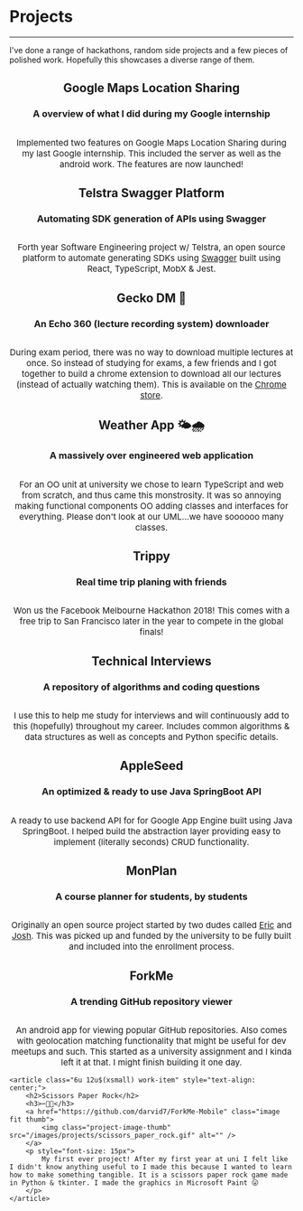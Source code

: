 # Projects
----
I've done a range of hackathons, random side projects and a few pieces of polished work. Hopefully this showcases a diverse range of them.

<div class="row">
	<article class="6u 12u$(xsmall) work-item" style="text-align: center;">
		<h2>Google Maps Location Sharing</h2>
		<h3>A overview of what I did during my Google internship</h3>
		<a href="/ramblings/maps_internship" class="image fit thumb">
			<img class="project-image-thumb" src="/images/projects/maps.png" alt="" />
		</a>
		<p style="font-size: 15px">
			Implemented two features on Google Maps Location Sharing during my last Google internship. This included the server as well as the android work. The features are now launched!
		</p>
	</article>
	<article class="6u 12u$(xsmall) work-item" style="text-align: center;">
		<h2>Telstra Swagger Platform</h2>
		<h3>Automating SDK generation of APIs using Swagger</h3>
		<a href="https://github.com/telstra/swagger-platform" class="image fit thumb">
			<img class="project-image-thumb" src="/images/projects/telstra_swagger.jpg" alt="" />
		</a>
		<p style="font-size: 15px">
			Forth year Software Engineering project w/ Telstra, an open source platform to automate generating SDKs using <a href="https://swagger.io/">Swagger</a> built using React, TypeScript, MobX & Jest.
		</p>
	</article>
	<article class="6u 12u$(xsmall) work-item" style="text-align: center;">
		<h2>Gecko DM 🐸</h2>
		<h3>An Echo 360 (lecture recording system) downloader</h3>
		<a href="https://geckodm.github.io/" class="image fit thumb">
			<img class="project-image-thumb" src="/images/projects/gecko.png" alt="" />
		</a>
		<p style="font-size: 15px">
			During exam period, there was no way to download multiple lectures at once. So instead of studying for exams, a few friends and I got together to build a chrome extension to download all our lectures (instead of actually watching them). This is available on the <a href="https://chrome.google.com/webstore/detail/geckodm/pgkfjobhhfckamidemkddfnnkknomobe">Chrome store</a>.
		</p>
	</article>
		<article class="6u 12u$(xsmall) work-item" style="text-align: center;">
		<h2>Weather App 🌤🌧</h2>
		<h3>A massively over engineered web application</h3>
		<a href="https://github.com/PatrickShaw/weather-app" class="image fit thumb">
			<img class="project-image-thumb" src="/images/projects/weather.jpg" alt="" />
		</a>
		<p style="font-size: 15px">
			For an OO unit at university we chose to learn TypeScript and web from scratch, and thus came this monstrosity. It was so annoying making functional components OO adding classes and interfaces for everything. Please don't look at our UML...we have soooooo many classes.
		</p>
	</article>
	<article class="6u 12u$(xsmall) work-item" style="text-align: center;">
		<h2>Trippy</h2>
		<h3>Real time trip planing with friends</h3>
		<a href="https://github.com/callistusystan/Trippy" class="image fit thumb">
			<img class="project-image-thumb" src="/images/projects/trippy.jpg" alt="" />
		</a>
		<p style="font-size: 15px">
			Won us the Facebook Melbourne Hackathon 2018! This comes with a free trip to San Francisco later in the year to compete in the global finals!
		</p>
	</article>
	<article class="6u 12u$(xsmall) work-item" style="text-align: center;">
		<h2>Technical Interviews</h2>
		<h3>A repository of algorithms and coding questions</h3>
		<a href="https://github.com/darvid7/technical-interviews" class="image fit thumb">
			<img class="project-image-thumb" src="/images/projects/algos.jpg" alt="" />
		</a>
		<p style="font-size: 15px">
			I use this to help me study for interviews and will continuously add to this (hopefully) throughout my career. Includes common algorithms & data structures as well as concepts and Python specific details.
		</p>
	</article>
	<article class="6u 12u$(xsmall) work-item" style="text-align: center;">
		<h2>AppleSeed</h2>
		<h3>An optimized & ready to use Java SpringBoot API</h3>
		<a href="https://github.com/PatrickShaw/weather-app" class="image fit thumb">
			<img class="project-image-thumb" src="/images/projects/apple_seed.jpg" alt="" />
		</a>
		<p style="font-size: 15px">
			A ready to use backend API for for Google App Engine built using Java SpringBoot. I helped build the abstraction layer providing easy to implement (literally seconds) CRUD functionality. 
		</p>
	</article>
	<article class="6u 12u$(xsmall) work-item" style="text-align: center;">
		<h2>MonPlan</h2>
		<h3>A course planner for students, by students</h3>
		<a href="https://monplan.github.io/" class="image fit thumb">
			<img class="project-image-thumb" src="/images/projects/monplan.jpg" alt="" />
		</a>
		<p style="font-size: 15px">
			Originally an open source project started by two dudes called <a href="https://github.com/lorderikir">Eric</a> and <a href="https://github.com/Joshua-Xavier">Josh</a>. This was picked up and funded by the university to be fully built and included into the enrollment process. 
		</p>
	</article>
	<article class="6u 12u$(xsmall) work-item" style="text-align: center;">
		<h2>ForkMe</h2>
		<h3>A trending GitHub repository viewer</h3>
		<a href="https://github.com/darvid7/ForkMe-Mobile" class="image fit thumb">
			<img class="project-image-thumb" src="/images/projects/forkme.jpg" alt="" />
		</a>
		<p style="font-size: 15px">
			An android app for viewing popular GitHub repositories. Also comes with geolocation matching functionality that might be useful for dev meetups and such. This started as a university assignment and I kinda left it at that. I might finish building it one day.
		</p>
	</article>


	<article class="6u 12u$(xsmall) work-item" style="text-align: center;">
		<h2>Scissors Paper Rock</h2>
		<h3>✂️📰🤘</h3>
		<a href="https://github.com/darvid7/ForkMe-Mobile" class="image fit thumb">
			<img class="project-image-thumb" src="/images/projects/scissors_paper_rock.gif" alt="" />
		</a>
		<p style="font-size: 15px">
			My first ever project! After my first year at uni I felt like I didn't know anything useful to I made this because I wanted to learn how to make something tangible. It is a scissors paper rock game made in Python & tkinter. I made the graphics in Microsoft Paint 😛
		</p>
	</article>
	

</div>
